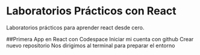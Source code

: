 # Laboratorios Prácticos con React
Laboratorios prácticos para aprender react desde cero.

##Primera App en React con Codespace
Iniciar mi cuenta con github
Crear nuevo repositorio
Nos dirigimos al terminal para preparar el entorno